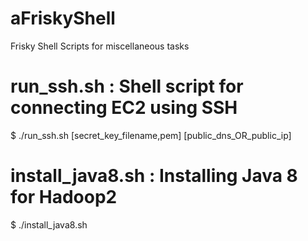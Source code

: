 # aFriskyShell
Frisky Shell Scripts for miscellaneous tasks 

# run_ssh.sh : Shell script for connecting EC2 using SSH 
$ ./run_ssh.sh [secret_key_filename,pem] [public_dns_OR_public_ip]

# install_java8.sh : Installing Java 8 for Hadoop2
$ ./install_java8.sh
